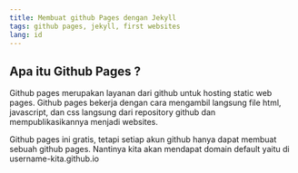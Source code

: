 ```yaml
---
title: Membuat github Pages dengan Jekyll
tags: github pages, jekyll, first websites
lang: id
---
```


## Apa itu Github Pages ?

Github pages merupakan layanan dari github untuk hosting static web pages. Github pages bekerja dengan cara mengambil langsung file html, javascript, dan css langsung dari repository github dan mempublikasikannya menjadi websites.

Github pages ini gratis, tetapi setiap akun github hanya dapat membuat sebuah github pages. Nantinya kita akan mendapat domain default yaitu di username-kita.github.io
